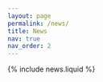 ```yaml
---
layout: page
permalink: /news/
title: News
nav: true
nav_order: 2
---
```


{% include news.liquid %}
